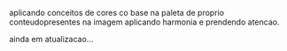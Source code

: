 aplicando conceitos de cores co base na paleta de proprio conteudopresentes na imagem aplicando harmonia e prendendo atencao.

ainda em atualizacao...